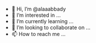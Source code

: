 - 👋 Hi, I’m @alaaabbady
- 👀 I’m interested in ...
- 🌱 I’m currently learning ...
- 💞️ I’m looking to collaborate on ...
- 📫 How to reach me ...

<!---
alaaabbady/alaaabbady is a ✨ special ✨ repository because its `README.md` (this file) appears on your GitHub profile.
You can click the Preview link to take a look at your changes.
--->

